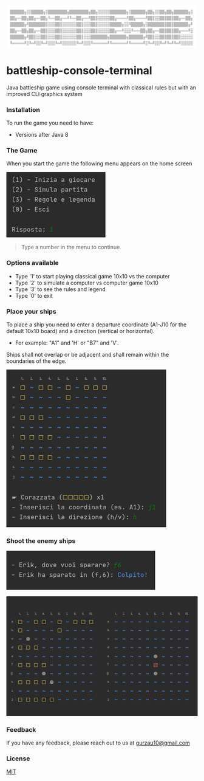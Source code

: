 ![title](./media/screenshot_title.png)
# battleship-console-terminal
Java battleship game using console terminal with classical rules but with an improved CLI graphics system


### Installation
To run the game you need to have:
* Versions after Java 8

### The Game
When you start the game the following menu appears on the home screen

![menu](./media/screenshot_initmenu.png)

>Type a number in the menu to continue

### Options available
  * Type '1' to start playing classical game 10x10 vs the computer
  * Type '2' to simulate a computer vs computer game 10x10
  * Type '3' to see the rules and legend
  * Type '0' to exit

### Place your ships

To place a ship you need to enter a departure coordinate (A1-J10 for the default 10x10 board) and a direction (vertical or horizontal).
- For example: "A1" and 'H' or "B7" and 'V'. 

Ships shall not overlap or be adjacent and shall remain within the boundaries of the edge.

![addShips](./media/screenshot_playerboard.png)


### Shoot the enemy ships
![playerShoot](./media/screenshot_shootplayer.png)

![playerBoards](./media/screenshot_boards.png)

### Feedback
If you have any feedback, please reach out to us at gurzau10@gmail.com

### License
[MIT](https://choosealicense.com/licenses/mit/)
